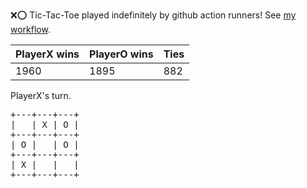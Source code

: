 :x::o: Tic-Tac-Toe played indefinitely by github action runners! See [my workflow](.github/workflows/play.yaml).

|PlayerX wins|PlayerO wins|Ties|
|-|-|-|
|1960|1895|882|

PlayerX's turn.

<pre>
+---+---+---+
|   | X | O |
+---+---+---+
| O |   | O |
+---+---+---+
| X |   |   |
+---+---+---+
</pre>